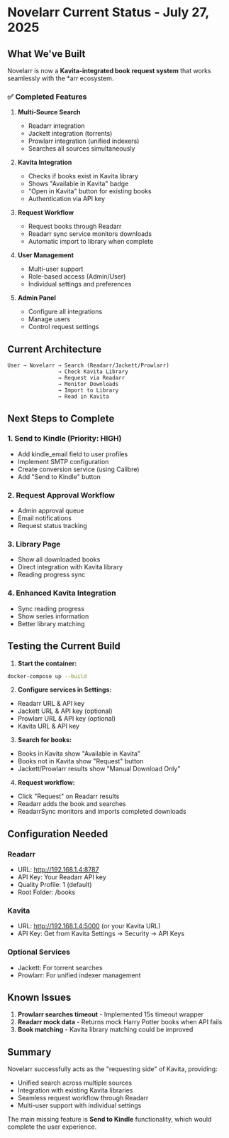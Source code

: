 # Novelarr Current Status - July 27, 2025

## What We've Built

Novelarr is now a **Kavita-integrated book request system** that works seamlessly with the *arr ecosystem.

### ✅ Completed Features

1. **Multi-Source Search**
   - Readarr integration
   - Jackett integration (torrents)
   - Prowlarr integration (unified indexers)
   - Searches all sources simultaneously

2. **Kavita Integration**
   - Checks if books exist in Kavita library
   - Shows "Available in Kavita" badge
   - "Open in Kavita" button for existing books
   - Authentication via API key

3. **Request Workflow**
   - Request books through Readarr
   - Readarr sync service monitors downloads
   - Automatic import to library when complete

4. **User Management**
   - Multi-user support
   - Role-based access (Admin/User)
   - Individual settings and preferences

5. **Admin Panel**
   - Configure all integrations
   - Manage users
   - Control request settings

## Current Architecture

```
User → Novelarr → Search (Readarr/Jackett/Prowlarr)
                → Check Kavita Library
                → Request via Readarr
                → Monitor Downloads
                → Import to Library
                → Read in Kavita
```

## Next Steps to Complete

### 1. Send to Kindle (Priority: HIGH)
- Add kindle_email field to user profiles
- Implement SMTP configuration
- Create conversion service (using Calibre)
- Add "Send to Kindle" button

### 2. Request Approval Workflow
- Admin approval queue
- Email notifications
- Request status tracking

### 3. Library Page
- Show all downloaded books
- Direct integration with Kavita library
- Reading progress sync

### 4. Enhanced Kavita Integration
- Sync reading progress
- Show series information
- Better library matching

## Testing the Current Build

1. **Start the container:**
```bash
docker-compose up --build
```

2. **Configure services in Settings:**
- Readarr URL & API key
- Jackett URL & API key (optional)
- Prowlarr URL & API key (optional)
- Kavita URL & API key

3. **Search for books:**
- Books in Kavita show "Available in Kavita"
- Books not in Kavita show "Request" button
- Jackett/Prowlarr results show "Manual Download Only"

4. **Request workflow:**
- Click "Request" on Readarr results
- Readarr adds the book and searches
- ReadarrSync monitors and imports completed downloads

## Configuration Needed

### Readarr
- URL: http://192.168.1.4:8787
- API Key: Your Readarr API key
- Quality Profile: 1 (default)
- Root Folder: /books

### Kavita
- URL: http://192.168.1.4:5000 (or your Kavita URL)
- API Key: Get from Kavita Settings → Security → API Keys

### Optional Services
- Jackett: For torrent searches
- Prowlarr: For unified indexer management

## Known Issues

1. **Prowlarr searches timeout** - Implemented 15s timeout wrapper
2. **Readarr mock data** - Returns mock Harry Potter books when API fails
3. **Book matching** - Kavita library matching could be improved

## Summary

Novelarr successfully acts as the "requesting side" of Kavita, providing:
- Unified search across multiple sources
- Integration with existing Kavita libraries
- Seamless request workflow through Readarr
- Multi-user support with individual settings

The main missing feature is **Send to Kindle** functionality, which would complete the user experience.